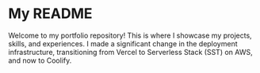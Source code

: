 # My README

Welcome to my portfolio repository! This is where I showcase my projects, skills, and experiences. I made a significant change in the deployment infrastructure, transitioning from Vercel to Serverless Stack (SST) on AWS, and now to Coolify.

